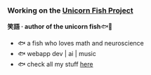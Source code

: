 ### Working on the [Unicorn Fish Project](https://shelyuu.com)

**笑語 · author of the unicorn fish**🐟🌈
- 🐟 a fish who loves math and neuroscience
- 🐟 webapp dev | ai | music
- 🐟 check all my stuff [here](https://shelyuu.com/p/linkbio)
